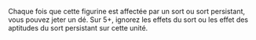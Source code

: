 Chaque fois que cette figurine est affectée par un sort ou sort persistant, vous pouvez jeter un dé. Sur 5+, ignorez les effets du sort ou les effet des aptitudes du sort persistant sur cette unité. 